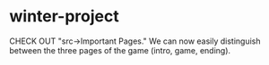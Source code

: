 # winter-project

CHECK OUT "src->Important Pages." We can now easily distinguish between the three pages of the game (intro, game, ending).
